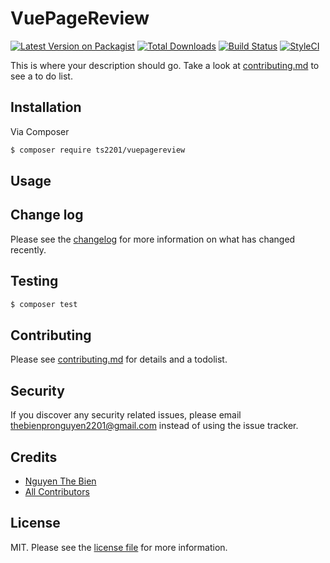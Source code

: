 # VuePageReview

[![Latest Version on Packagist][ico-version]][link-packagist]
[![Total Downloads][ico-downloads]][link-downloads]
[![Build Status][ico-travis]][link-travis]
[![StyleCI][ico-styleci]][link-styleci]

This is where your description should go. Take a look at [contributing.md](contributing.md) to see a to do list.

## Installation

Via Composer

``` bash
$ composer require ts2201/vuepagereview
```

## Usage

## Change log

Please see the [changelog](changelog.md) for more information on what has changed recently.

## Testing

``` bash
$ composer test
```

## Contributing

Please see [contributing.md](contributing.md) for details and a todolist.

## Security

If you discover any security related issues, please email thebienpronguyen2201@gmail.com instead of using the issue tracker.

## Credits

- [Nguyen The Bien][link-author]
- [All Contributors][link-contributors]

## License

MIT. Please see the [license file](license.md) for more information.

[ico-version]: https://img.shields.io/packagist/v/ts2201/vuepagereview.svg?style=flat-square
[ico-downloads]: https://img.shields.io/packagist/dt/ts2201/vuepagereview.svg?style=flat-square
[ico-travis]: https://img.shields.io/travis/ts2201/vuepagereview/master.svg?style=flat-square
[ico-styleci]: https://styleci.io/repos/12345678/shield

[link-packagist]: https://packagist.org/packages/ts2201/vuepagereview
[link-downloads]: https://packagist.org/packages/ts2201/vuepagereview
[link-travis]: https://travis-ci.org/ts2201/vuepagereview
[link-styleci]: https://styleci.io/repos/12345678
[link-author]: https://github.com/ts2201
[link-contributors]: ../../contributors
